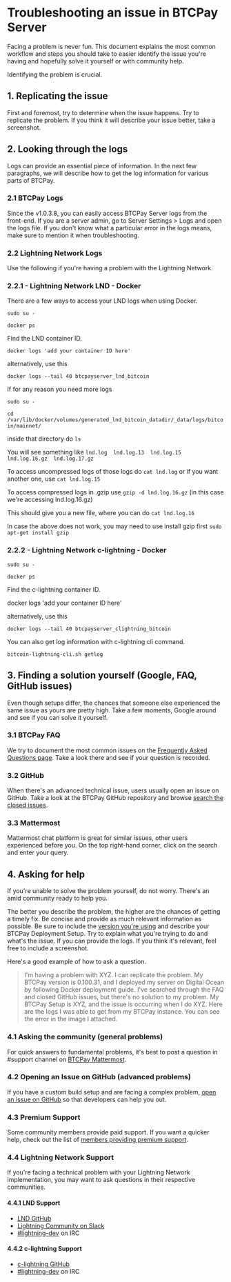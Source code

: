 # Troubleshooting an issue in BTCPay Server

Facing a problem is never fun. This document explains the most common workflow and steps you should take to easier identify the issue you're having and hopefully solve it yourself or with community help.

Identifying the problem is crucial.

## 1. Replicating the issue

First and foremost, try to determine when the issue happens. Try to replicate the problem. If you think it will describe your issue better, take a screenshot.

## 2. Looking through the logs

Logs can provide an essential piece of information. In the next few paragraphs, we will describe how to get the log information for various parts of BTCPay.

### 2.1 BTCPay Logs

Since the v1.0.3.8, you can easily access BTCPay Server logs from the front-end. If you are a server admin, go to Server Settings > Logs and open the logs file. If you don't know what a particular error in the logs means, make sure to mention it when troubleshooting.

### 2.2 Lightning Network Logs

Use the following if you're having a problem with the Lightning Network.

### 2.2.1 - Lightning Network LND - Docker

There are a few ways to access your LND logs when using Docker.

`sudo su -`

`docker ps`

Find the LND container ID.

`docker logs 'add your container ID here'`

alternatively, use this

`docker logs --tail 40 btcpayserver_lnd_bitcoin`

If for any reason you need more logs

`sudo su -`

`cd /var/lib/docker/volumes/generated_lnd_bitcoin_datadir/_data/logs/bitcoin/mainnet/`

inside that directory do `ls`

You will see something like `lnd.log  lnd.log.13  lnd.log.15  lnd.log.16.gz  lnd.log.17.gz`

To access uncompressed logs of those logs do `cat lnd.log` or if you want another one, use `cat lnd.log.15`

To access compressed logs in .gzip  use `gzip -d lnd.log.16.gz` (in this case we're accessing lnd.log.16.gz)

This should give you a new file, where you can do `cat lnd.log.16`

In case the above does not work, you may need to use install gzip first `sudo apt-get install gzip`

### 2.2.2 - Lightning Network c-lightning - Docker

`sudo su -`

`docker ps`

Find the c-lightning container ID.

docker logs 'add your container ID here'

alternatively, use this

`docker logs --tail 40 btcpayserver_clightning_bitcoin`

You can also get log information with c-lightning cli command. 

`bitcoin-lightning-cli.sh getlog`

## 3. Finding a solution yourself (Google, FAQ, GitHub issues)

Even though setups differ, the chances that someone else experienced the same issue as yours are pretty high. Take a few moments, Google around and see if you can solve it yourself. 

### 3.1 BTCPay FAQ

We try to document the most common issues on the [Frequently Asked Questions page](FAQ.md). Take a look there and see if your question is recorded.

### 3.2 GitHub

When there's an advanced technical issue, users usually open an issue on GitHub. Take a look at the BTCPay GitHub repository and browse [search the closed issues](https://github.com/btcpayserver/btcpayserver/issues?q=is%3Aissue+is%3Aclosed).

### 3.3 Mattermost
Mattermost chat platform is great for similar issues, other users experienced before you. On the top right-hand corner, click on the search and enter your query.

## 4. Asking for help

If you're unable to solve the problem yourself, do not worry. There's an amid community ready to help you. 

The better you describe the problem, the higher are the chances of getting a timely fix. Be concise and provide as much relevant information as possible. Be sure to include the [version you're using](FAQ/FAQ-ServerSettings.md#how-can-i-see-my-btcpay-version) and describe your BTCPay Deployment Setup. Try to explain what you're trying to do and what's the issue. If you can provide the logs. If you think it's relevant, feel free to include a screenshot.

Here's a good example of how to ask a question.

> I'm having a problem with XYZ. I can replicate the problem. My BTCPay version is 0.100.31, and I deployed my server on Digital Ocean by following Docker deployment guide. I've searched through the FAQ and closed GitHub issues, but there's no solution to my problem. My BTCPay Setup is XYZ, and the issue is occurring when I do XYZ. Here are the logs I was able to get from my BTCPay instance. You can see the error in the image I attached.

### 4.1 Asking the community (general problems)

For quick answers to fundamental problems, it's best to post a question in #support channel on [BTCPay Mattermost](https://chat.btcpayserver.org/btcpayserver/channels/support).

### 4.2 Opening an Issue on GitHub (advanced problems)

If you have a custom build setup and are facing a complex problem, [open an issue on GitHub](https://github.com/btcpayserver/btcpayserver/issues) so that developers can help you out.

### 4.3 Premium Support

Some community members provide paid support. If you want a quicker help, check out the list of [members providing premium support](Support.md).

### 4.4 Lightning Network Support

If you're facing a technical problem with your Lightning Network implementation, you may want to ask questions in their respective communities.

#### 4.4.1 LND Support

* [LND GitHub](https://github.com/lightningnetwork/lnd/issues)
* [Lightning Community on Slack](lightningcommunity.slack.com)
* [#lightning-dev](https://webchat.freenode.net/?channels=lightning-dev&uio=d4) on IRC

#### 4.4.2 c-lightning Support

* [c-lightning GitHub](https://github.com/ElementsProject/lightning/issues)
* [#lightning-dev](https://webchat.freenode.net/?channels=lightning-dev&uio=d4) on IRC
